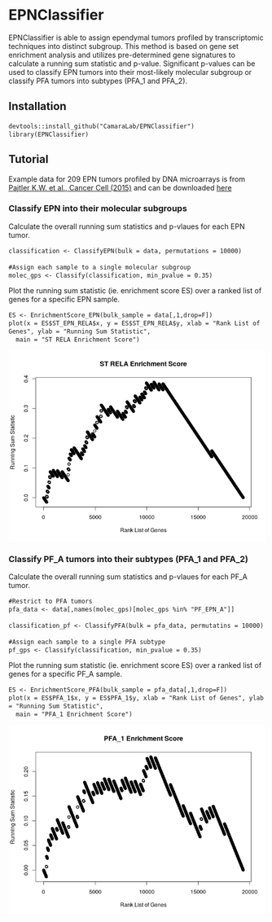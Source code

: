 
EPNClassifier
================

EPNClassifier is able to assign ependymal tumors profiled by transcriptomic techniques into distinct subgroup. This method is based on gene set enrichment analysis and utilizes pre-determined gene signatures to calculate a running sum statistic and p-value. Significant p-values can be used to classify EPN tumors into their most-likely molecular subgroup or classify PFA tumors into subtypes (PFA_1 and PFA_2). 

Installation
-----------------

```{r}
devtools::install_github("CamaraLab/EPNClassifier")
library(EPNClassifier)
```

Tutorial
-----------------

Example data for 209 EPN tumors profiled by DNA microarrays is from [Pajtler K.W. et al., Cancer Cell (2015)](https://www.sciencedirect.com/science/article/pii/S153561081500135X?via%3Dihub) and can be
downloaded [here](https://www.dropbox.com/s/jc87se1hi00w0i3/Normalized_Microarray.txt?dl=1)

### Classify EPN into their molecular subgroups

Calculate the overall running sum statistics and p-vlaues for each EPN tumor.

```{r}
classification <- ClassifyEPN(bulk = data, permutations = 10000)

#Assign each sample to a single molecular subgroup
molec_gps <- Classify(classification, min_pvalue = 0.35)
```

Plot the running sum statistic (ie. enrichment score ES) over a ranked list of genes for a specific EPN sample.

```{r}
ES <- EnrichmentScore_EPN(bulk_sample = data[,1,drop=F])
plot(x = ES$ST_EPN_RELA$x, y = ES$ST_EPN_RELA$y, xlab = "Rank List of Genes", ylab = "Running Sum Statistic", 
  main = "ST RELA Enrichment Score")
```

![](examples/Figures_markdown/ESPlot_EPN.png)



### Classify PF_A tumors into their subtypes (PFA_1 and PFA_2)

Calculate the overall running sum statistics and p-vlaues for each PF_A tumor.

```{r}
#Restrict to PFA tumors
pfa_data <- data[,names(molec_gps)[molec_gps %in% "PF_EPN_A"]]

classification_pf <- ClassifyPFA(bulk = pfa_data, permutatins = 10000)

#Assign each sample to a single PFA subtype
pf_gps <- Classify(classification, min_pvalue = 0.35)
```

Plot the running sum statistic (ie. enrichment score ES) over a ranked list of genes for a specific PF_A sample.

```{r}
ES <- EnrichmentScore_PFA(bulk_sample = pfa_data[,1,drop=F])
plot(x = ES$PFA_1$x, y = ES$PFA_1$y, xlab = "Rank List of Genes", ylab = "Running Sum Statistic", 
  main = "PFA_1 Enrichment Score")
```

![](examples/Figures_markdown/ESPlot_PFA.png)






